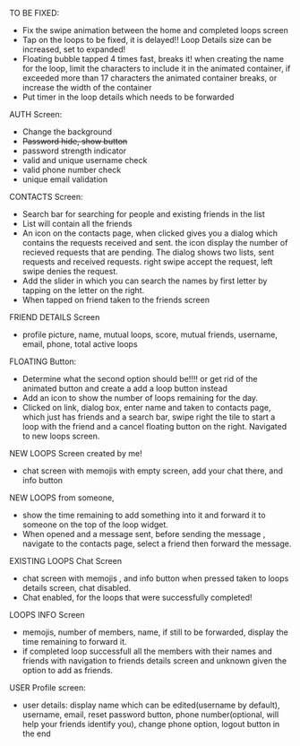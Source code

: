 TO BE FIXED:

-   Fix the swipe animation between the home and completed loops screen
-   Tap on the loops to be fixed, it is delayed!!
    Loop Details size can be increased, set to expanded!
-   Floating bubble tapped 4 times fast, breaks it!
    when creating the name for the loop, limit the characters to include it in the animated container, if exceeded more than 17 characters the animated container breaks, or increase the width of the container
-   Put timer in the loop details which needs to be forwarded

AUTH Screen:

-   Change the background
-   ~~Password hide, show button~~
-   password strength indicator
-   valid and unique username check
-   valid phone number check
-   unique email validation

CONTACTS Screen:

-   Search bar for searching for people and existing friends in the list
-   List will contain all the friends
-   An icon on the contacts page, when clicked gives you a dialog which contains the requests received and sent. the icon display the number of recieved requests that are pending. The dialog shows two lists, sent requests and received requests. right swipe accept the request, left swipe denies the request.
-   Add the slider in which you can search the names by first letter by tapping on the letter on the right.
-   When tapped on friend taken to the friends screen

FRIEND DETAILS Screen

-   profile picture, name, mutual loops, score, mutual friends, username, email, phone, total active loops

FLOATING Button:

-   Determine what the second option should be!!!! or get rid of the animated button and create a add a loop button instead
-   Add an icon to show the number of loops remaining for the day.
-   Clicked on link, dialog box, enter name and taken to contacts page, which just has friends and a search bar, swipe right the tile to start a loop with the friend and a cancel floating button on the right. Navigated to new loops screen.

NEW LOOPS Screen created by me!

-   chat screen with memojis with empty screen, add your chat there, and info button

NEW LOOPS from someone,

-   show the time remaining to add something into it and forward it to someone on the top of the loop widget.
-   When opened and a message sent, before sending the message , navigate to the contacts page, select a friend then forward the message.

EXISTING LOOPS Chat Screen

-   chat screen with memojis , and info button when pressed taken to loops details screen, chat disabled.
-   Chat enabled, for the loops that were successfully completed!

LOOPS INFO Screen

-   memojis, number of members, name, if still to be forwarded, display the time remaining to forward it.
-   if completed loop successfull all the members with their names and friends with navigation to friends details screen and unknown given the option to add as friends.

USER Profile screen:

-   user details: display name which can be edited(username by default), username, email, reset password button, phone number(optional, will help your friends identify you), change phone option, logout button in the end
